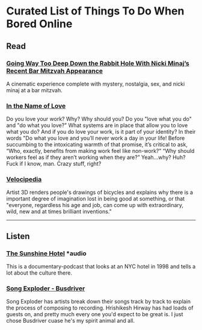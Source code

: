# Curated List of Things To Do When Bored Online


## Read

### [Going Way Too Deep Down the Rabbit Hole With Nicki Minaj’s Recent Bar Mitzvah Appearance](http://grantland.com/hollywood-prospectus/going-way-too-deep-down-the-rabbit-hole-with-nicki-minajs-recent-bar-mitzvah-appearance/)

A cinematic experience complete with mystery, nostalgia, sex, and nicki minaj at a bar mitzvah.


### [In the Name of Love](https://www.jacobinmag.com/2014/01/in-the-name-of-love/)

Do you love your work? Why? Why should you? Do you "love what you do" and "do what you love?" What systems are in place that allow you to love what you do? And if you do love your work, is it part of your identity? In their words "Do what you love and you’ll never work a day in your life! Before succumbing to the intoxicating warmth of that promise, it’s critical to ask, “Who, exactly, benefits from making work feel like non-work?” “Why should workers feel as if they aren’t working when they are?”  Yeah...why? Huh? Fuck if I know, man. Crazy stuff, right?


### [Velocipedia](http://www.gianlucagimini.it/prototypes/velocipedia.html)

Artist 3D renders people's drawings of bicycles and explains why there is a important degree of imagination lost in being good at something, or that "everyone, regardless his age and job, can come up with extraordinary, wild, new and at times brilliant inventions."

----

## Listen

### [The Sunshine Hotel](https://soundcloud.com/roman-mars/99-invisible-175-the-sunshine-hotel) \*audio

This is a documentary-podcast that looks at an NYC hotel in 1998 and tells a lot about the culture there.

### [Song Exploder - Busdriver](http://songexploder.net/busdriver)

Song Exploder has artists break down their songs track by track to explain the process of composing to recording.  Hrishikesh Hirway has had loads of guests on, and pretty much every one you'd expect to be great is.  I just chose Busdriver cuase he's my spirit animal and all.
